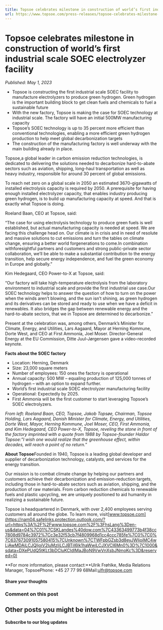 ```yaml
---
title: Topsoe celebrates milestone in construction of world’s first industrial scale SOEC electrolyzer facility
url: https://www.topsoe.com/press-releases/topsoe-celebrates-milestone-in-construction-of-worlds-first-industrial-scale-soec-electrolyzer-facility#main-content
---
```


# Topsoe celebrates milestone in construction of world’s first industrial scale SOEC electrolyzer facility

*Published: May 1, 2023*

- Topsoe is constructing the first industrial scale SOEC facility to manufacture electrolyzers to produce green hydrogen. Green hydrogen is the important building block to get clean fuels and chemicals to fuel a sustainable future
- With the new factory, Topsoe is making the case for SOEC technology at industrial scale. The factory will have an initial 500MW manufacturing capacity
- Topsoe’s SOEC technology is up to 35 percent more efficient than conventional technologies, enabling a more efficient green hydrogen production to help meet global decarbonization targets
- The construction of the manufacturing factory is well underway with the main building already in place.

Topsoe,a global leader in carbon emission reduction technologies, is dedicated to delivering the solutions needed to decarbonize hard-to-abate sectors such as aviation, shipping, long-haul transportation as well as heavy industry, responsible for around 30 percent of global emissions.

To reach net zero on a global scale in 2050 an estimated 3670-gigawatts of installed electrolysis capacity is required by 2050. A prerequisite for having enough installed electrolyzer capacity, that enables industry producing green hydrogen, is to build up manufacturing capacity at speed. And that is exactly what Topsoe is doing.

Roeland Baan, CEO at Topsoe, said:

“The case for using electrolysis technology to produce green fuels is well established, but actual manufacturing capacity is needed at speed. We are facing this challenge head on. Our climate is in crisis and in need of resolute and massive solutions to cut emissions and turn the tables on climate change, ensuring a better world forgenerations to come.In combination withforesightful partners and customers and strong public-private sector collaboration, we’ll be able to make a substantial contribution to the energy transition, help secure energy independence, and fuel the green economy in Europe and globally.”

Kim Hedegaard, CEO Power-to-X at Topsoe, said:

“Our factory will take high-temperature electrolysis from the laboratory environment to industrial scale and provide the first industrial use case.Our SOEC technology helps to answer the question of how to turn on the power when the winds aren’t blowing, and the sun isn’t shining, as green hydrogen and its derivatives can be stored and ready to use when we have a deficit in renewables. It also bridges the gap between renewable energy and the hard-to-abate sectors, that we in Topsoe are determined to decarbonize.”

Present at the celebration was, among others, Denmark’s Minister for Climate, Energy, and Utilities, Lars Aagaard, Mayor at Herning Kommune, Dorte West, and CEO at First Ammonia, Joel Moser. Director-General Energy at the EU Commission, Ditte Juul-Jørgensen gave a video-recorded keynote.

**Facts about the SOEC factory**

- Location: Herning, Denmark
- Size: 23,000 square meters
- Number of employees: 150 ones the factory is operational
- Annual capacity: 500 MW – equaling production of 125,000 tonnes of hydrogen – with an option to expand further.
- World’s first industrial scale SOEC electrolyzer manufacturing facility
- Operational: Expectedly by 2025.
- First Ammonia will be the first customer to start leveraging Topsoe’s SOEC electrolyzers.

*From left: Roeland Baan, CEO, Topsoe, Jakob Topsøe, Chairman, Topsoe Holding, Lars Aagaard, Danish Minister for Climate, Energy, and Utilities, Dorte West, Mayor, Herning Kommune, Joel Moser, CEO, First Ammonia, and Kim Hedegaard, CEO Power-to-X, Topsoe, reveling the stone in front of the factory imprinted with a quote from 1988 by Topsoe-founder Haldor Topsoe:”I wish one would realize that the greenhouse effect, within decades, will reach a point of no return.”*

**About Topsoe**Founded in 1940, Topsoe is a leading global developer and supplier of decarbonization technology, catalysts, and services for the energy transition.

Our mission is to combat climate change by helping our partners and customers achieve their decarbonization and emission-reduction targets, including those in hard-to-abate sectors such as aviation, shipping, and the production of raw materials. From carbon reduction chemicals to renewable fuels and plastic upcycling, we are uniquely positioned to aid humanity in realizing a sustainable future.

Topsoe is headquartered in Denmark, with over 2,400 employees serving customers all around the globe. To learn more, visit[www.topsoe.com](https://nam04.safelinks.protection.outlook.com/?url=https%3A%2F%2Fwww.topsoe.com%2F%3FhsLang%3Den-us&data=04%7C01%7CSKLandes%40dow.com%7C43363499773b4f38cc7808d9784c3972%7Cc3e32f53cb7f4809968d1cc4ccc785fe%7C0%7C0%7C637673091057580415%7CUnknown%7CTWFpbGZsb3d8eyJWIjoiMC4wLjAwMDAiLCJQIjoiV2luMzIiLCJBTiI6Ik1haWwiLCJXVCI6Mn0%3D%7C1000&sdata=DXePUdQ5tKLt3bDCluKCIdIMaJBoN9VwVnXsbJNmoKc%3D&reserved=0)

**For more information, please contact:**Ulrik Frøhlke, Media Relations Manager, TopsoePhone: +45 27 77 99 68Mail:[ulfr@topsoe.com](mailto:ulfr@topsoe.com)

#### Share your thoughts

### Comment on this post

## Other posts you might be interested in

#### Subscribe to our blog updates